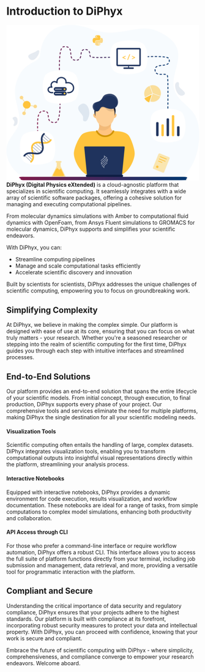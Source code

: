 # Introduction to DiPhyx

![story](images/story.svg)
**DiPhyx (Digital Physics eXtended)** is a cloud-agnostic platform that specializes in scientific computing. It seamlessly integrates with a wide array of scientific software packages, offering a cohesive solution for managing and executing computational pipelines.

From molecular dynamics simulations with Amber to computational fluid dynamics with OpenFoam, from Ansys Fluent simulations to GROMACS for molecular dynamics, DiPhyx supports and simplifies your scientific endeavors.

With DiPhyx, you can:

-   Streamline computing pipelines
-   Manage and scale computational tasks efficiently
-   Accelerate scientific discovery and innovation

Built by scientists for scientists, DiPhyx addresses the unique challenges of scientific computing, empowering you to focus on groundbreaking work.

## Simplifying Complexity

At DiPhyx, we believe in making the complex simple. Our platform is designed with ease of use at its core, ensuring that you can focus on what truly matters - your research. Whether you're a seasoned researcher or stepping into the realm of scientific computing for the first time, DiPhyx guides you through each step with intuitive interfaces and streamlined processes.

## End-to-End Solutions

Our platform provides an end-to-end solution that spans the entire lifecycle of your scientific models. From initial concept, through execution, to final production, DiPhyx supports every phase of your project. Our comprehensive tools and services eliminate the need for multiple platforms, making DiPhyx the single destination for all your scientific modeling needs.

#### Visualization Tools

Scientific computing often entails the handling of large, complex datasets. DiPhyx integrates visualization tools, enabling you to transform computational outputs into insightful visual representations directly within the platform, streamlining your analysis process.

#### Interactive Notebooks

Equipped with interactive notebooks, DiPhyx provides a dynamic environment for code execution, results visualization, and workflow documentation. These notebooks are ideal for a range of tasks, from simple computations to complex model simulations, enhancing both productivity and collaboration.

#### API Access through CLI

For those who prefer a command-line interface or require workflow automation, DiPhyx offers a robust CLI. This interface allows you to access the full suite of platform functions directly from your terminal, including job submission and management, data retrieval, and more, providing a versatile tool for programmatic interaction with the platform.

## Compliant and Secure

Understanding the critical importance of data security and regulatory compliance, DiPhyx ensures that your projects adhere to the highest standards. Our platform is built with compliance at its forefront, incorporating robust security measures to protect your data and intellectual property. With DiPhyx, you can proceed with confidence, knowing that your work is secure and compliant.

Embrace the future of scientific computing with DiPhyx - where simplicity, comprehensiveness, and compliance converge to empower your research endeavors. Welcome aboard.
